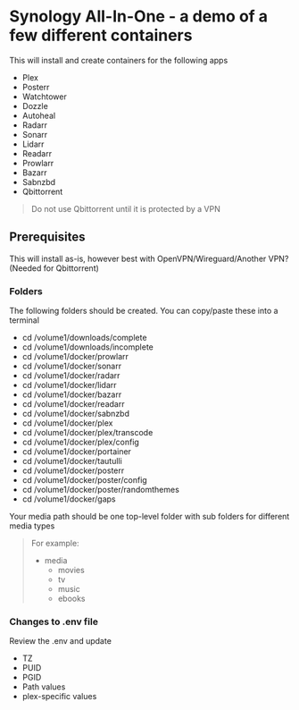 # Synology All-In-One - a demo of a few different containers
This will install and create containers for the following apps
- Plex
- Posterr
- Watchtower
- Dozzle
- Autoheal
- Radarr
- Sonarr
- Lidarr
- Readarr
- Prowlarr
- Bazarr
- Sabnzbd
- Qbittorrent
> Do not use Qbittorrent until it is protected by a VPN

## Prerequisites
This will install as-is, however best with OpenVPN/Wireguard/Another VPN? (Needed for Qbittorrent)

### Folders
The following folders should be created. You can copy/paste these into a terminal
- cd /volume1/downloads/complete
- cd /volume1/downloads/incomplete
- cd /volume1/docker/prowlarr
- cd /volume1/docker/sonarr
- cd /volume1/docker/radarr
- cd /volume1/docker/lidarr
- cd /volume1/docker/bazarr
- cd /volume1/docker/readarr
- cd /volume1/docker/sabnzbd
- cd /volume1/docker/plex
- cd /volume1/docker/plex/transcode
- cd /volume1/docker/plex/config
- cd /volume1/docker/portainer
- cd /volume1/docker/tautulli
- cd /volume1/docker/posterr
- cd /volume1/docker/poster/config
- cd /volume1/docker/poster/randomthemes
- cd /volume1/docker/gaps

Your media path should be one top-level folder with sub folders for different media types 
> For example:
> - media
>   - movies
>   - tv
>   - music
>   - ebooks

### Changes to .env file
Review the .env and update
- TZ
- PUID
- PGID
- Path values
- plex-specific values
